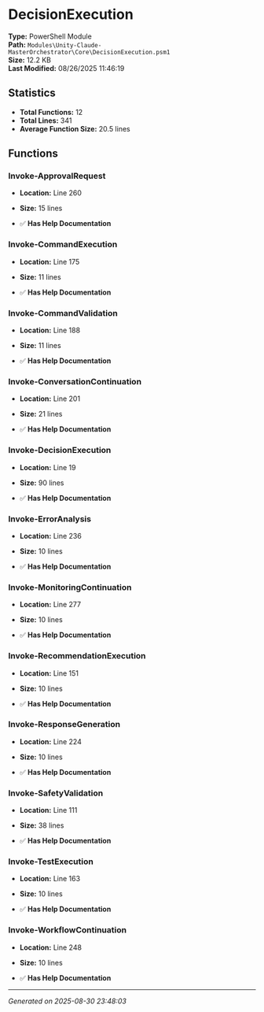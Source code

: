 # DecisionExecution

**Type:** PowerShell Module  
**Path:** `Modules\Unity-Claude-MasterOrchestrator\Core\DecisionExecution.psm1`  
**Size:** 12.2 KB  
**Last Modified:** 08/26/2025 11:46:19  

## Statistics

- **Total Functions:** 12
- **Total Lines:** 341
- **Average Function Size:** 20.5 lines

## Functions


### Invoke-ApprovalRequest

- **Location:** Line 260
- **Size:** 15 lines

- ✅ **Has Help Documentation** 
### Invoke-CommandExecution

- **Location:** Line 175
- **Size:** 11 lines

- ✅ **Has Help Documentation** 
### Invoke-CommandValidation

- **Location:** Line 188
- **Size:** 11 lines

- ✅ **Has Help Documentation** 
### Invoke-ConversationContinuation

- **Location:** Line 201
- **Size:** 21 lines

- ✅ **Has Help Documentation** 
### Invoke-DecisionExecution

- **Location:** Line 19
- **Size:** 90 lines

- ✅ **Has Help Documentation** 
### Invoke-ErrorAnalysis

- **Location:** Line 236
- **Size:** 10 lines

- ✅ **Has Help Documentation** 
### Invoke-MonitoringContinuation

- **Location:** Line 277
- **Size:** 10 lines

- ✅ **Has Help Documentation** 
### Invoke-RecommendationExecution

- **Location:** Line 151
- **Size:** 10 lines

- ✅ **Has Help Documentation** 
### Invoke-ResponseGeneration

- **Location:** Line 224
- **Size:** 10 lines

- ✅ **Has Help Documentation** 
### Invoke-SafetyValidation

- **Location:** Line 111
- **Size:** 38 lines

- ✅ **Has Help Documentation** 
### Invoke-TestExecution

- **Location:** Line 163
- **Size:** 10 lines

- ✅ **Has Help Documentation** 
### Invoke-WorkflowContinuation

- **Location:** Line 248
- **Size:** 10 lines

- ✅ **Has Help Documentation**

---
*Generated on 2025-08-30 23:48:03*
